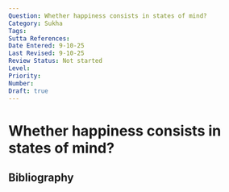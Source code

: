 ```yaml
---
Question: Whether happiness consists in states of mind?
Category: Sukha
Tags: 
Sutta References: 
Date Entered: 9-10-25
Last Revised: 9-10-25
Review Status: Not started
Level: 
Priority: 
Number: 
Draft: true
---
```


# Whether happiness consists in states of mind?

## Bibliography

<!-- 

Notes:



-->